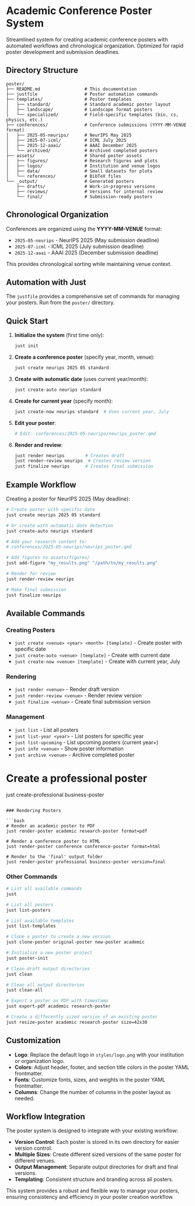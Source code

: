 # Academic Conference Poster System

Streamlined system for creating academic conference posters with automated workflows and chronological organization. Optimized for rapid poster development and submission deadlines.

## Directory Structure

```
poster/
├── README.md                 # This documentation
├── justfile                  # Poster automation commands
├── templates/                # Poster templates
│   ├── standard/             # Standard academic poster layout
│   ├── landscape/            # Landscape format posters
│   └── specialized/          # Field-specific templates (bio, cs, physics, etc.)
├── conferences/              # Conference submissions (YYYY-MM-VENUE format)
│   ├── 2025-05-neurips/      # NeurIPS May 2025
│   ├── 2025-07-icml/         # ICML July 2025
│   ├── 2025-12-aaai/         # AAAI December 2025
│   └── archived/             # Archived completed posters
├── assets/                   # Shared poster assets
│   ├── figures/              # Research figures and plots
│   ├── logos/                # Institution and venue logos
│   ├── data/                 # Small datasets for plots
│   └── references/           # BibTeX files
└── _output/                  # Generated posters
    ├── drafts/               # Work-in-progress versions
    ├── reviews/              # Versions for internal review
    └── final/                # Submission-ready posters
```

## Chronological Organization

Conferences are organized using the **YYYY-MM-VENUE** format:
- `2025-05-neurips` - NeurIPS 2025 (May submission deadline)
- `2025-07-icml` - ICML 2025 (July submission deadline)
- `2025-12-aaai` - AAAI 2025 (December submission deadline)

This provides chronological sorting while maintaining venue context.

## Automation with Just

The `justfile` provides a comprehensive set of commands for managing your posters. Run from the `poster/` directory.

## Quick Start

1. **Initialize the system** (first time only):
   ```bash
   just init
   ```

2. **Create a conference poster** (specify year, month, venue):
   ```bash
   just create neurips 2025 05 standard
   ```

3. **Create with automatic date** (uses current year/month):
   ```bash
   just create-auto neurips standard
   ```

4. **Create for current year** (specify month):
   ```bash
   just create-now neurips standard  # Uses current year, July
   ```

5. **Edit your poster**: 
   ```bash
   # Edit: conferences/2025-05-neurips/neurips_poster.qmd
   ```

6. **Render and review**:
   ```bash
   just render neurips        # Creates draft
   just render-review neurips  # Creates review version
   just finalize neurips      # Creates final submission
   ```

## Example Workflow

Creating a poster for NeurIPS 2025 (May deadline):

```bash
# Create poster with specific date
just create neurips 2025 05 standard

# Or create with automatic date detection
just create-auto neurips standard

# Add your research content to:
# conferences/2025-05-neurips/neurips_poster.qmd

# Add figures to assets/figures/
just add-figure "my_results.png" "/path/to/my_results.png"

# Render for review
just render-review neurips

# Make final submission
just finalize neurips
```

## Available Commands

### Creating Posters
- `just create <venue> <year> <month> [template]` - Create poster with specific date
- `just create-auto <venue> [template]` - Create with current date
- `just create-now <venue> [template]` - Create with current year, July

### Rendering
- `just render <venue>` - Render draft version
- `just render-review <venue>` - Render review version  
- `just finalize <venue>` - Create final submission version

### Management
- `just list` - List all posters
- `just list-year <year>` - List posters for specific year
- `just list-upcoming` - List upcoming posters (current year+)
- `just info <venue>` - Show poster information
- `just archive <venue>` - Archive completed poster

# Create a professional poster
just create-professional business-poster
```

### Rendering Posters

```bash
# Render an academic poster to PDF
just render-poster academic research-poster format=pdf

# Render a conference poster to HTML
just render-poster conference conference-poster format=html

# Render to the 'final' output folder
just render-poster professional business-poster version=final
```

### Other Commands

```bash
# List all available commands
just

# List all posters
just list-posters

# List available templates
just list-templates

# Clone a poster to create a new version
just clone-poster original-poster new-poster academic

# Initialize a new poster project
just poster-init

# Clean draft output directories
just clean

# Clean all output directories
just clean-all

# Export a poster as PDF with timestamp
just export-pdf academic research-poster

# Create a differently sized version of an existing poster
just resize-poster academic research-poster size=42x30
```

## Customization

- **Logo**: Replace the default logo in `styles/logo.png` with your institution or organization logo.
- **Colors**: Adjust header, footer, and section title colors in the poster YAML frontmatter.
- **Fonts**: Customize fonts, sizes, and weights in the poster YAML frontmatter.
- **Columns**: Change the number of columns in the poster layout as needed.

## Workflow Integration

The poster system is designed to integrate with your existing workflow:

- **Version Control**: Each poster is stored in its own directory for easier version control.
- **Multiple Sizes**: Create different sized versions of the same poster for different venues.
- **Output Management**: Separate output directories for draft and final versions.
- **Templating**: Consistent structure and branding across all posters.

This system provides a robust and flexible way to manage your posters, ensuring consistency and efficiency in your poster creation workflow.
